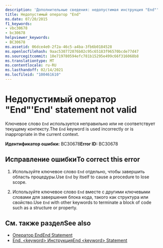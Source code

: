 ```yaml
---
description: 'Дополнительные сведения: недопустимая инструкция "End"'
title: Недопустимый оператор "End"
ms.date: 07/20/2015
f1_keywords:
- vbc30678
- bc30678
helpviewer_keywords:
- BC30678
ms.assetid: 06dce4e0-2f2a-46c5-a4ba-3fb6b0184528
ms.openlocfilehash: 9aac530772076b02c95c65183f96570bcde77d47
ms.sourcegitcommit: 10e719780594efc781b15295e499c66f316068b8
ms.translationtype: MT
ms.contentlocale: ru-RU
ms.lasthandoff: 02/14/2021
ms.locfileid: "100461610"
---
```

# <a name="end-statement-not-valid"></a><span data-ttu-id="78055-103">Недопустимый оператор "End"</span><span class="sxs-lookup"><span data-stu-id="78055-103">'End' statement not valid</span></span>

<span data-ttu-id="78055-104">Ключевое слово `End` используется неправильно или не соответствует текущему контексту.</span><span class="sxs-lookup"><span data-stu-id="78055-104">The `End` keyword is used incorrectly or is inappropriate in the current context.</span></span>  
  
 <span data-ttu-id="78055-105">**Идентификатор ошибки:** BC30678</span><span class="sxs-lookup"><span data-stu-id="78055-105">**Error ID:** BC30678</span></span>  
  
## <a name="to-correct-this-error"></a><span data-ttu-id="78055-106">Исправление ошибки</span><span class="sxs-lookup"><span data-stu-id="78055-106">To correct this error</span></span>  
  
1. <span data-ttu-id="78055-107">Используйте ключевое слово `End` отдельно, чтобы завершить область процедуры.</span><span class="sxs-lookup"><span data-stu-id="78055-107">Use `End` by itself to cause a procedure to lose scope.</span></span>  
  
2. <span data-ttu-id="78055-108">Используйте ключевое слово `End` вместе с другими ключевыми словами для завершения блока кода, такого как структура или свойство.</span><span class="sxs-lookup"><span data-stu-id="78055-108">Use `End` with other keywords to terminate a block of code such as a structure or property.</span></span>  
  
## <a name="see-also"></a><span data-ttu-id="78055-109">См. также раздел</span><span class="sxs-lookup"><span data-stu-id="78055-109">See also</span></span>

- [<span data-ttu-id="78055-110">Оператор End</span><span class="sxs-lookup"><span data-stu-id="78055-110">End Statement</span></span>](../language-reference/statements/end-statement.md)
- [<span data-ttu-id="78055-111">End, \<keyword> Инструкция</span><span class="sxs-lookup"><span data-stu-id="78055-111">End \<keyword> Statement</span></span>](../language-reference/statements/end-keyword-statement.md)
